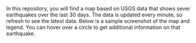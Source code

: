 
In this repository, you will find a map based on USGS data that shows sever earthquakes over the last 30 days. The data is updated every minute, so refresh to see the latest data. Below is a sample screenshot of the map and legend. You can hover over a circle to get additional information on that earthquake.

 

